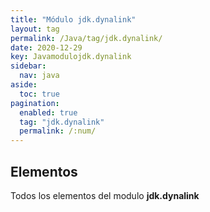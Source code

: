 ```yaml
---
title: "Módulo jdk.dynalink"
layout: tag
permalink: /Java/tag/jdk.dynalink/
date: 2020-12-29
key: Javamodulojdk.dynalink
sidebar: 
  nav: java
aside: 
  toc: true
pagination: 
  enabled: true
  tag: "jdk.dynalink"
  permalink: /:num/
---
```


<h2>Elementos</h2>
Todos los elementos del modulo <strong>jdk.dynalink</strong>
